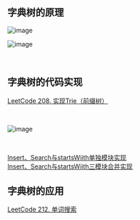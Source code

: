 </br>

## 字典树的原理

![image](https://user-images.githubusercontent.com/86143164/127747201-a219a1f9-53ab-4d53-a613-7b2d62ab4b99.png)


![image](https://user-images.githubusercontent.com/86143164/127747214-32e3f350-d318-404c-b31e-7fe80b598ff1.png)

</br>

## 字典树的代码实现

[LeetCode 208. 实现Trie（前缀树）](https://leetcode-cn.com/problems/implement-trie-prefix-tree/)

</br>

![image](https://user-images.githubusercontent.com/86143164/127764112-2b488910-258b-4345-9031-26be21ff5e38.png)

</br>

[Insert、Search与startsWiith单独模块实现](https://github.com/AdaSheng07/Algorithm-start-from-zero-w-YudongLee/blob/main/Week%207/LeetCode%20208.%20%E5%AE%9E%E7%8E%B0Trie%EF%BC%88%E5%89%8D%E7%BC%80%E6%A0%91%EF%BC%89%20%E4%B8%89%E4%B8%AA%E6%93%8D%E4%BD%9C%20C%2B%2B.md)
</br>
[Insert、Search与startsWiith三模块合并实现](https://github.com/AdaSheng07/Algorithm-start-from-zero-w-YudongLee/blob/main/Week%207/LeetCode%20208.%20%E5%AE%9E%E7%8E%B0Trie%EF%BC%88%E5%89%8D%E7%BC%80%E6%A0%91%EF%BC%89%20%E5%90%88%E5%B9%B6%E6%93%8D%E4%BD%9C%20C%2B%2B.md)
</br>

## 字典树的应用

[LeetCode 212. 单词搜索](https://leetcode-cn.com/problems/word-search-ii/)
